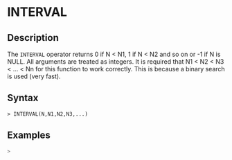 # **INTERVAL**

## **Description**

The `INTERVAL` operator returns 0 if N < N1, 1 if N < N2 and so on or -1 if N is NULL. All arguments are treated as integers. It is required that N1 < N2 < N3 < ... < Nn for this function to work correctly. This is because a binary search is used (very fast).

## **Syntax**

```
> INTERVAL(N,N1,N2,N3,...)
```

## **Examples**

```sql
>
```
